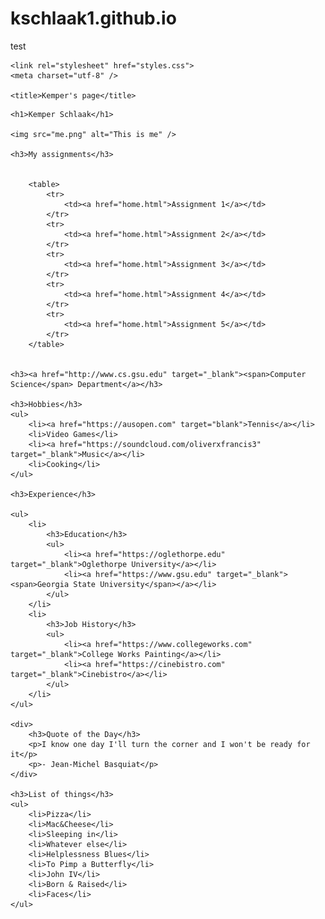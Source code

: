 # kschlaak1.github.io
<p>test</p>

<html>
<head>

    <link rel="stylesheet" href="styles.css">
    <meta charset="utf-8" />

    <title>Kemper's page</title>

</head>

<body>

    <h1>Kemper Schlaak</h1>

    <img src="me.png" alt="This is me" />

    <h3>My assignments</h3>

    
        <table>
            <tr>
                <td><a href="home.html">Assignment 1</a></td>
            </tr>
            <tr>
                <td><a href="home.html">Assignment 2</a></td>
            </tr>
            <tr>
                <td><a href="home.html">Assignment 3</a></td>
            </tr>
            <tr>
                <td><a href="home.html">Assignment 4</a></td>
            </tr>
            <tr>
                <td><a href="home.html">Assignment 5</a></td>
            </tr>
        </table>
  

    <h3><a href="http://www.cs.gsu.edu" target="_blank"><span>Computer Science</span> Department</a></h3>

    <h3>Hobbies</h3>
    <ul>
        <li><a href="https://ausopen.com" target="blank">Tennis</a></li>
        <li>Video Games</li>
        <li><a href="https://soundcloud.com/oliverxfrancis3" target="_blank">Music</a></li>
        <li>Cooking</li>
    </ul>

    <h3>Experience</h3>

    <ul>
        <li>
            <h3>Education</h3>
            <ul>
                <li><a href="https://oglethorpe.edu" target="_blank">Oglethorpe University</a></li>
                <li><a href="https://www.gsu.edu" target="_blank"><span>Georgia State University</span></a></li>
            </ul>
        </li>
        <li>
            <h3>Job History</h3>
            <ul>
                <li><a href="https://www.collegeworks.com" target="_blank">College Works Painting</a></li>
                <li><a href="https://cinebistro.com" target="_blank">Cinebistro</a></li>
            </ul>
        </li>
    </ul>

    <div>
        <h3>Quote of the Day</h3>
        <p>I know one day I'll turn the corner and I won't be ready for it</p>
        <p>- Jean-Michel Basquiat</p>
    </div>

    <h3>List of things</h3>
    <ul>
        <li>Pizza</li>
        <li>Mac&Cheese</li>
        <li>Sleeping in</li>
        <li>Whatever else</li>
        <li>Helplessness Blues</li>
        <li>To Pimp a Butterfly</li>
        <li>John IV</li>
        <li>Born & Raised</li>
        <li>Faces</li>
    </ul>

</body>
</html>
